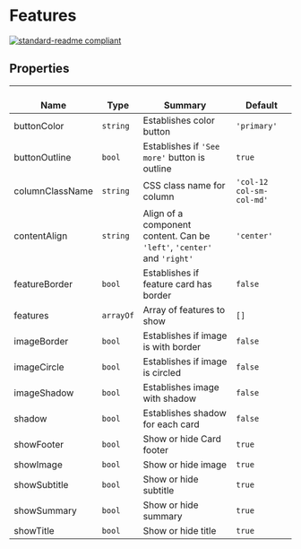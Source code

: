 # Features
  [![standard-readme compliant](https://img.shields.io/badge/standard--readme-OK-green.svg?style=flat-square)](https://github.com/RichardLitt/standard-readme)
  

  ## Properties
  | </br>Name | </br>Type | </br>Summary | </br>Default | 
| ---- | ---- | ---- | ---- |
| buttonColor | `string` | Establishes color button | `'primary'` |
| buttonOutline | `bool` | Establishes if <code>'See more'</code> button is outline | `true` |
| columnClassName | `string` | CSS class name for column | `'col-12 col-sm- col-md'` |
| contentAlign | `string` | Align of a component content. Can be <code>'left'</code>, <code>'center'</code> and <code>'right'</code> | `'center'` |
| featureBorder | `bool` | Establishes if feature card has border | `false` |
| features | `arrayOf` | Array of features to show | `[]` |
| imageBorder | `bool` | Establishes if image is with border | `false` |
| imageCircle | `bool` | Establishes if image is circled | `false` |
| imageShadow | `bool` | Establishes image with shadow | `false` |
| shadow | `bool` | Establishes shadow for each card | `false` |
| showFooter | `bool` | Show or hide Card footer | `true` |
| showImage | `bool` | Show or hide image | `true` |
| showSubtitle | `bool` | Show or hide subtitle | `true` |
| showSummary | `bool` | Show or hide summary | `true` |
| showTitle | `bool` | Show or hide title | `true` |